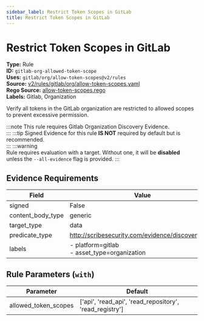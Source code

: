 ```yaml
---
sidebar_label: Restrict Token Scopes in GitLab
title: Restrict Token Scopes in GitLab
---  
```

# Restrict Token Scopes in GitLab  
**Type:** Rule  
**ID:** `gitlab-org-allowed-token-scope`  
**Uses:** `gitlab/org/allow-token-scopes@v2/rules`  
**Source:** [v2/rules/gitlab/org/allow-token-scopes.yaml](https://github.com/scribe-public/sample-policies/blob/main/v2/rules/gitlab/org/allow-token-scopes.yaml)  
**Rego Source:** [allow-token-scopes.rego](https://github.com/scribe-public/sample-policies/blob/main/v2/rules/gitlab/org/allow-token-scopes.rego)  
**Labels:** Gitlab, Organization  

Verify all tokens in the GitLab organization are restricted to allowed scopes to prevent excessive permission.

:::note 
This rule requires Gitlab Organization Discovery Evidence.  
::: 
:::tip 
Signed Evidence for this rule **IS NOT** required by default but is recommended.  
::: 
:::warning  
Rule requires evaluation with a target. Without one, it will be **disabled** unless the `--all-evidence` flag is provided.
::: 

## Evidence Requirements  
| Field | Value |
|-------|-------|
| signed | False |
| content_body_type | generic |
| target_type | data |
| predicate_type | http://scribesecurity.com/evidence/discovery/v0.1 |
| labels | - platform=gitlab<br/>- asset_type=organization |

## Rule Parameters (`with`)  
| Parameter | Default |
|-----------|---------|
| allowed_token_scopes | ['api', 'read_api', 'read_repository', 'read_registry'] |


